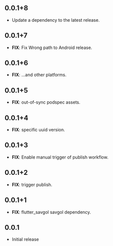 ## 0.0.1+8

 - Update a dependency to the latest release.

## 0.0.1+7

 - **FIX**: Fix Wrong path to Android release.

## 0.0.1+6

 - **FIX**: ...and other platforms.

## 0.0.1+5

 - **FIX**: out-of-sync podspec assets.

## 0.0.1+4

 - **FIX**: specific uuid version.

## 0.0.1+3

 - **FIX**: Enable manual trigger of publish workflow.

## 0.0.1+2

 - **FIX**: trigger publish.

## 0.0.1+1

 - **FIX**: flutter_savgol savgol dependency.

## 0.0.1

* Initial release
